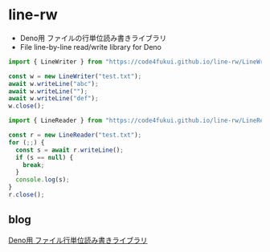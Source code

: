 # line-rw

- Deno用 ファイルの行単位読み書きライブラリ
- File line-by-line read/write library for Deno 

```js
import { LineWriter } from "https://code4fukui.github.io/line-rw/LineWriter.js";

const w = new LineWriter("test.txt");
await w.writeLine("abc");
await w.writeLine("");
await w.writeLine("def");
w.close();
```

```js
import { LineReader } from "https://code4fukui.github.io/line-rw/LineReader.js";

const r = new LineReader("test.txt");
for (;;) {
  const s = await r.writeLine();
  if (s == null) {
    break;
  }
  console.log(s);
}
r.close();
```

## blog

[Deno用 ファイル行単位読み書きライブラリ](https://fukuno.jig.jp/3281)

